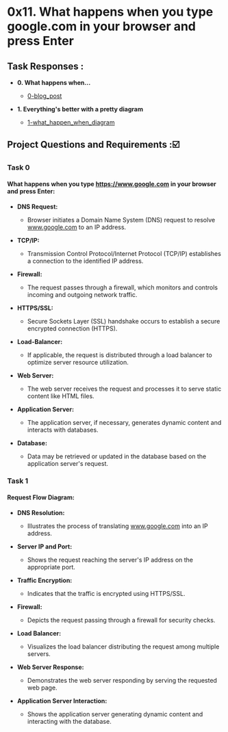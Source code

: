 # 0x11. What happens when you type google.com in your browser and press Enter

## Task Responses :

* **0. What happens when...**
  * [0-blog_post](./0-blog_post)

* **1. Everything's better with a pretty diagram**
  * [1-what_happen_when_diagram](./1-what_happen_when_diagram)

## Project Questions and Requirements :☑️

### Task 0

#### What happens when you type https://www.google.com in your browser and press Enter:

- **DNS Request:**
  - Browser initiates a Domain Name System (DNS) request to resolve www.google.com to an IP address.

- **TCP/IP:**
  - Transmission Control Protocol/Internet Protocol (TCP/IP) establishes a connection to the identified IP address.

- **Firewall:**
  - The request passes through a firewall, which monitors and controls incoming and outgoing network traffic.

- **HTTPS/SSL:**
  - Secure Sockets Layer (SSL) handshake occurs to establish a secure encrypted connection (HTTPS).

- **Load-Balancer:**
  - If applicable, the request is distributed through a load balancer to optimize server resource utilization.

- **Web Server:**
  - The web server receives the request and processes it to serve static content like HTML files.

- **Application Server:**
  - The application server, if necessary, generates dynamic content and interacts with databases.

- **Database:**
  - Data may be retrieved or updated in the database based on the application server's request.

### Task 1

#### Request Flow Diagram:

- **DNS Resolution:**
  - Illustrates the process of translating www.google.com into an IP address.

- **Server IP and Port:**
  - Shows the request reaching the server's IP address on the appropriate port.

- **Traffic Encryption:**
  - Indicates that the traffic is encrypted using HTTPS/SSL.

- **Firewall:**
  - Depicts the request passing through a firewall for security checks.

- **Load Balancer:**
  - Visualizes the load balancer distributing the request among multiple servers.

- **Web Server Response:**
  - Demonstrates the web server responding by serving the requested web page.

- **Application Server Interaction:**
  - Shows the application server generating dynamic content and interacting with the database.
